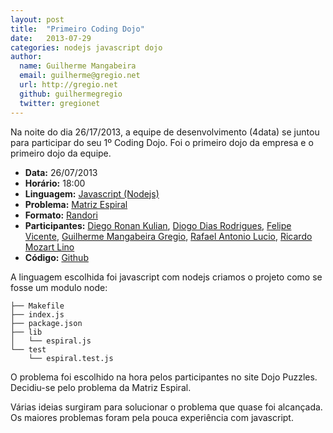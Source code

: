 ```yaml
---
layout: post
title:  "Primeiro Coding Dojo"
date:   2013-07-29
categories: nodejs javascript dojo
author:
  name: Guilherme Mangabeira
  email: guilherme@gregio.net
  url: http://gregio.net
  github: guilhermegregio
  twitter: gregionet
---
```


Na noite do dia 26/17/2013, a equipe de desenvolvimento (4data) se juntou para participar do seu 1º Coding Dojo. Foi o primeiro dojo da empresa e o primeiro dojo da equipe.

* **Data:** 26/07/2013
* **Horário:** 18:00
* **Linguagem:** [Javascript (Nodejs)][1]
* **Problema:** [Matriz Espiral][2]
* **Formato:** [Randori][3]
* **Participantes:** [Diego Ronan Kulian][4], [Diogo Dias Rodrigues][5], [Felipe Vicente][10], [Guilherme Mangabeira Gregio][6], [Rafael Antonio Lucio][7], [Ricardo Mozart Lino][8]
* **Código:** [Github][9]

A linguagem escolhida foi javascript com nodejs criamos o projeto como se fosse um modulo node:

    ├── Makefile
    ├── index.js
    ├── package.json
    ├── lib
    │   └── espiral.js
    └── test
        └── espiral.test.js

O problema foi escolhido na hora pelos participantes no site Dojo Puzzles. Decidiu-se pelo problema da Matriz Espiral.

Várias ideias surgiram para solucionar o problema que quase foi alcançada. Os maiores problemas foram pela pouca experiência com javascript.

[1]: http://nodejs.org
[2]: http://dojopuzzles.com/problemas/exibe/matriz-espiral/
[3]: http://apoie.org/DojoFormatos.html
[4]: https://github.com/dronan
[5]: https://github.com/diogordias
[6]: https://github.com/guilhermegregio
[7]: https://github.com/RafaelLucio
[8]: https://github.com/ricardo-lino
[9]: https://github.com/4data/dojos
[10]: https://github.com/felipetv2
